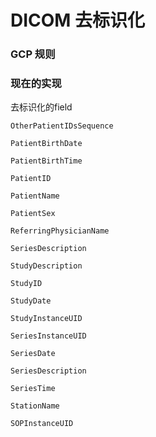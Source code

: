 # DICOM 去标识化

### GCP 规则





### 现在的实现

去标识化的field

`OtherPatientIDsSequence`

`PatientBirthDate`

`PatientBirthTime`

`PatientID`

`PatientName`

`PatientSex`

`ReferringPhysicianName`

`SeriesDescription`

`StudyDescription`

`StudyID`

`StudyDate`

`StudyInstanceUID`

`SeriesInstanceUID`

`SeriesDate`

`SeriesDescription`

`SeriesTime`

`StationName`

`SOPInstanceUID`


